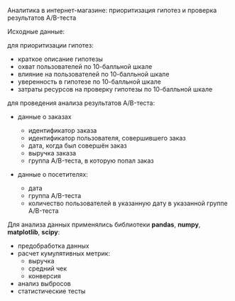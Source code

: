 Аналитика в интернет-магазине: приоритизация гипотез и проверка результатов A/B-теста

Исходные данные:

для приоритизации гипотез:
+ краткое описание гипотезы
+ охват пользователей по 10-балльной шкале
+ влияние на пользователей по 10-балльной шкале
+ уверенность в гипотезе по 10-балльной шкале
+ затраты ресурсов на проверку гипотезы по 10-балльной шкале

для проведения анализа результатов A/B-теста:
+ данные о заказах
  + идентификатор заказа
  + идентификатор пользователя, совершившего заказ
  + дата, когда был совершён заказ
  + выручка заказа
  + группа A/B-теста, в которую попал заказ
  
+ данные о посетителях:
  + дата
  + группа A/B-теста
  + количество пользователей в указанную дату в указанной группе A/B-теста
  
Для анализа данных применялись библиотеки **pandas**, **numpy**, **matplotlib**, **scipy**:
+ предобработка данных
+ расчет кумулятивных метрик:
  + выручка
  + средний чек
  + конверсия
+ анализ выбросов
+ статистические тесты
